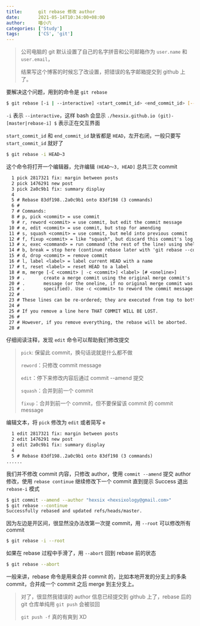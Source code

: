 ```yaml
---
title:      git rebase 修改 author
date:       2021-05-14T10:34:00+08:00
author:     喵小六
categories: ['Study']
tags:       ['CS', 'git']
---
```


> 公司电脑的 git 默认设置了自己的名字拼音和公司邮箱作为 `user.name` 和 `user.email`，
>
> 结果写这个博客的时候忘了改设置，把错误的名字邮箱提交到 github 上了。

要解决这个问题，用到的命令是 `git rebase`

<!--more-->

```bash
$ git rebase [-i | --interactive] <start_commit_id> <end_commit_id> [--root]
```

`-i` 表示 `--interactive`，这样 bash 会显示 `./hexsix.github.io (git)-[master|rebase-i] $` 表示正在交互界面

`start_commit_id` 和 `end_commit_id` 缺省都是 `HEAD`，左开右闭，一般只要写 `start_commit_id` 就好了

```bash
$ git rebase -i HEAD~3
```

这个命令将打开一个编辑器，允许编辑 `(HEAD～3, HEAD]` 总共三次 commit

```txt
  1 pick 2817321 fix: margin between posts
  2 pick 1476291 new post
  3 pick 2a0c9b1 fix: summary display
  4 
  5 # Rebase 83df198..2a0c9b1 onto 83df198 (3 commands)
  6 #
  7 # Commands:
  8 # p, pick <commit> = use commit
  9 # r, reword <commit> = use commit, but edit the commit message
 10 # e, edit <commit> = use commit, but stop for amending
 11 # s, squash <commit> = use commit, but meld into previous commit
 12 # f, fixup <commit> = like "squash", but discard this commit's log message
 13 # x, exec <command> = run command (the rest of the line) using shell
 14 # b, break = stop here (continue rebase later with 'git rebase --continue')
 15 # d, drop <commit> = remove commit
 16 # l, label <label> = label current HEAD with a name
 17 # t, reset <label> = reset HEAD to a label
 18 # m, merge [-C <commit> | -c <commit>] <label> [# <oneline>]
 19 # .       create a merge commit using the original merge commit's
 20 # .       message (or the oneline, if no original merge commit was
 21 # .       specified). Use -c <commit> to reword the commit message.
 22 #
 23 # These lines can be re-ordered; they are executed from top to bottom.
 24 #
 25 # If you remove a line here THAT COMMIT WILL BE LOST.
 26 #
 27 # However, if you remove everything, the rebase will be aborted.
 28 #
```

仔细阅读注释，发现 `edit` 命令可以帮助我们修改提交

> `pick`: 保留此 commit，换句话说就是什么都不做
>
> `reword`：只修改 commit message
>
> `edit`：停下来修改内容后通过 commit --amend 提交
>
> `squash`：合并到前一个 commit
>
> `fixup`：合并到前一个 commit，但不要保留该 commit 的 commit message

编辑文本，将 `pick` 修改为 `edit` 或者简写 `e`

```txt
  1 edit 2817321 fix: margin between posts
  2 edit 1476291 new post
  3 edit 2a0c9b1 fix: summary display
  4 
  5 # Rebase 83df198..2a0c9b1 onto 83df198 (3 commands)
......
```

我们并不修改 commit 内容，只修改 author，使用 `commit --amend` 提交 author 修改，使用 `rebase continue` 继续修改下一个 commit 直到提示 Success 退出 `rebase-i` 模式

```bash
$ git commit --amend --author "hexsix <hexsixology@gmail.com>"
$ git rebase --continue
Successfully rebased and updated refs/heads/master.
```

因为左边是开区间，很显然没办法改第一次提 commit，用 `--root` 可以修改所有 commit

```bash
$ git rebase -i --root
```

如果在 rebase 过程中手滑了，用 `--abort` 回到 rebase 前的状态

```bash
$ git rebase --abort
```

一般来讲，rebase 命令是用来合并 commit 的，比如本地开发的分支上的多条 commit，合并成一个 commit 之后 merge 到主分支上。

> 对了，很显然我错误的 author 信息已经提交到 github 上了，rebase 后的 git 仓库单纯用 `git push` 会被驳回
>
> `git push -f` 真的有爽到 XD

